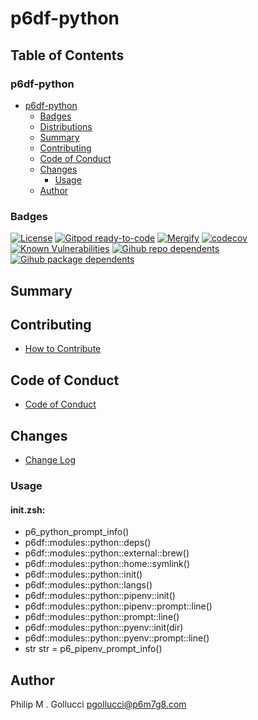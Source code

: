 # p6df-python

## Table of Contents


### p6df-python
- [p6df-python](#p6df-python)
  - [Badges](#badges)
  - [Distributions](#distributions)
  - [Summary](#summary)
  - [Contributing](#contributing)
  - [Code of Conduct](#code-of-conduct)
  - [Changes](#changes)
    - [Usage](#usage)
  - [Author](#author)

### Badges

[![License](https://img.shields.io/badge/License-Apache%202.0-yellowgreen.svg)](https://opensource.org/licenses/Apache-2.0)
[![Gitpod ready-to-code](https://img.shields.io/badge/Gitpod-ready--to--code-blue?logo=gitpod)](https://gitpod.io/#https://github.com/p6m7g8/p6df-python)
[![Mergify](https://img.shields.io/endpoint.svg?url=https://gh.mergify.io/badges/p6m7g8/p6df-python/&style=flat)](https://mergify.io)
[![codecov](https://codecov.io/gh/p6m7g8/p6df-python/branch/master/graph/badge.svg?token=14Yj1fZbew)](https://codecov.io/gh/p6m7g8/p6df-python)
[![Known Vulnerabilities](https://snyk.io/test/github/p6m7g8/p6df-python/badge.svg?targetFile=package.json)](https://snyk.io/test/github/p6m7g8/p6df-python?targetFile=package.json)
[![Gihub repo dependents](https://badgen.net/github/dependents-repo/p6m7g8/p6df-python)](https://github.com/p6m7g8/p6df-python/network/dependents?dependent_type=REPOSITORY)
[![Gihub package dependents](https://badgen.net/github/dependents-pkg/p6m7g8/p6df-python)](https://github.com/p6m7g8/p6df-python/network/dependents?dependent_type=PACKAGE)

## Summary

## Contributing

- [How to Contribute](CONTRIBUTING.md)

## Code of Conduct

- [Code of Conduct](CODE_OF_CONDUCT.md)

## Changes

- [Change Log](CHANGELOG.md)

### Usage

#### init.zsh:

- p6_python_prompt_info()
- p6df::modules::python::deps()
- p6df::modules::python::external::brew()
- p6df::modules::python::home::symlink()
- p6df::modules::python::init()
- p6df::modules::python::langs()
- p6df::modules::python::pipenv::init()
- p6df::modules::python::pipenv::prompt::line()
- p6df::modules::python::prompt::line()
- p6df::modules::python::pyenv::init(dir)
- p6df::modules::python::pyenv::prompt::line()
- str str = p6_pipenv_prompt_info()


## Author

Philip M . Gollucci <pgollucci@p6m7g8.com>
